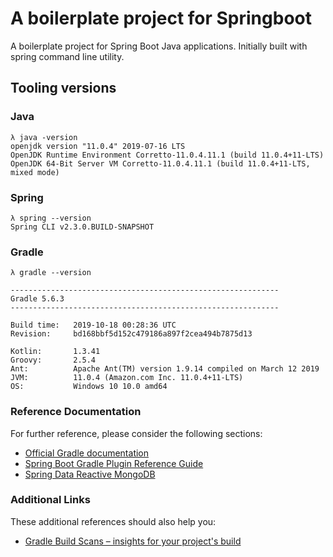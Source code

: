# A boilerplate project for Springboot

A boilerplate project for Spring Boot Java applications.  Initially built with spring command line utility.  

## Tooling versions

### Java
```
λ java -version
openjdk version "11.0.4" 2019-07-16 LTS
OpenJDK Runtime Environment Corretto-11.0.4.11.1 (build 11.0.4+11-LTS)
OpenJDK 64-Bit Server VM Corretto-11.0.4.11.1 (build 11.0.4+11-LTS, mixed mode)
```

### Spring
```
λ spring --version
Spring CLI v2.3.0.BUILD-SNAPSHOT
```

### Gradle
```
λ gradle --version

------------------------------------------------------------
Gradle 5.6.3
------------------------------------------------------------

Build time:   2019-10-18 00:28:36 UTC
Revision:     bd168bbf5d152c479186a897f2cea494b7875d13

Kotlin:       1.3.41
Groovy:       2.5.4
Ant:          Apache Ant(TM) version 1.9.14 compiled on March 12 2019
JVM:          11.0.4 (Amazon.com Inc. 11.0.4+11-LTS)
OS:           Windows 10 10.0 amd64
```

### Reference Documentation
For further reference, please consider the following sections:

* [Official Gradle documentation](https://docs.gradle.org)
* [Spring Boot Gradle Plugin Reference Guide](https://docs.spring.io/spring-boot/docs/2.3.0.BUILD-SNAPSHOT/gradle-plugin/reference/html/)
* [Spring Data Reactive MongoDB](https://docs.spring.io/spring-boot/docs/2.2.5.RELEASE/reference/htmlsingle/#boot-features-mongodb)

### Additional Links
These additional references should also help you:

* [Gradle Build Scans – insights for your project's build](https://scans.gradle.com#gradle)

